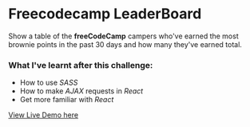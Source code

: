 # Freecodecamp LeaderBoard
Show a table of the **freeCodeCamp** campers who've earned the most brownie points in the past 30 days and how many they've earned total.

### What I've learnt after this challenge: 
* How to use *SASS*
* How to make *AJAX* requests in *React*
* Get more familiar with *React*


[View Live Demo here](https://codepen.io/trangtran/full/ZJWWKR/)
